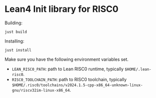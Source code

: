 # Lean4 Init library for RISC0

Building:
```
just build
```

Installing:
```
just install
```

Make sure you have the following environment variables set.
- `LEAN_RISC0_PATH`: path to Lean RISC0 runtime, typically `$HOME/.lean-risc0`.
- `RISC0_TOOLCHAIN_PATH`: path to RISC0 toolchain, typically `$HOME/.risc0/toolchains/v2024.1.5-cpp-x86_64-unknown-linux-gnu/riscv32im-linux-x86_64`.
